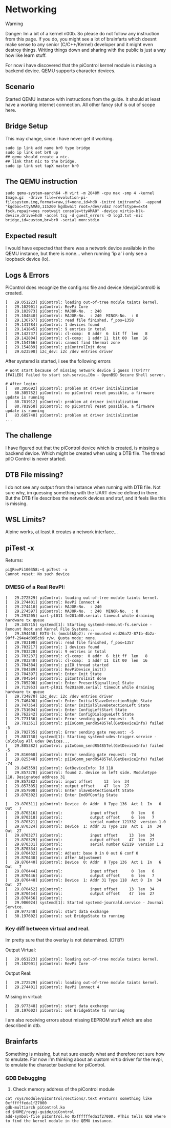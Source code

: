 # Networking

> [!warning]
> Danger: Im a bit of a kernel n00b. So please do not follow any instruction from this page. If you do, you might see a lot of brainfarts which doesnt make sense to any senior (C/C++/Kernel) developer and it might even destroy things. Writing things down and sharing with the public is just a way how like learn stuff.

For now i have discovered that the piControl kernel module is missing a backend device. QEMU supports character devices.

## Scenario
Started QEMU instance with instructions from the guide. It should at least have a working internet connection. All other fancy stuf is out of scope here.

## Bridge Setup
This may change, since i have never get it working.
```
sudo ip link add name br0 type bridge
sudo ip link set br0 up
## qemu should create a nic.
## link that nic to the bridge.
sudo ip link set tapX master br0
```

## The QEMU instruction
```
sudo qemu-system-aarch64 -M virt -m 2048M -cpu max -smp 4 -kernel Image.gz  -drive file=revolution-pi-filesystem.img,format=raw,if=none,id=hd0 -initrd initramfs8  -append "kgdboc=ttyAMA0,115200 kgdbwait root=/dev/vda2 rootfstype=ext4 fsck.repair=yes rootwait console=ttyAMA0" -device virtio-blk-device,drive=hd0 -accel tcg -d guest_errors -D log3.txt -nic bridge,id=custom,br=br0 -serial mon:stdio
```

## Expected result
I would have expected that there was a network device available in the QEMU instance, but there is none...
when running 'ip a' i only see a loopback device (lo).

## Logs & Errors
PiControl does recognize the config.rsc file and device /dev/piControl0 is created.
```
[   29.051223] piControl: loading out-of-tree module taints kernel.
[   29.102901] piControl: RevPi Core
[   29.102973] piControl: MAJOR-No.  : 240
[   29.104840] piControl: MAJOR-No.  : 240  MINOR-No.  : 0
[   29.136767] piControl: read file finished, f_pos=1358
[   29.141784] piControl: 1 devices found
[   29.141845] piControl: 9 entries in total
[   29.142737] piControl: cl-comp:  0 addr  6  bit ff  len   8
[   29.142804] piControl: cl-comp:  1 addr 11  bit 00  len  16
[   29.154766] piControl: cannot find thermal zone
[   29.154839] piControl: piControlInit done
[   29.623598] i2c_dev: i2c /dev entries driver
```

After systemd is started, i see the following errors
```
# Wont start because of missing network device i guess (TCP)???
[FAILED] Failed to start ssh.servic…[0m - OpenBSD Secure Shell server.

# After login:
[   80.305692] piControl: problem at driver initialization
[   80.305752] piControl: no piControl reset possible, a firmware update is running
[   80.781912] piControl: problem at driver initialization
[   80.781958] piControl: no piControl reset possible, a firmware update is running
[   83.685748] piControl: problem at driver initialization
...

```

## The challenge
I have figured out that the piControl device which is created, is missing a backend device. Which might be created when using a DTB file.
The thread piIO Control is never started.

## DTB File missing?
I do not see any output from the instance when running with DTB file. Not sure why, im guessing something with the UART device defined in there.
But the DTB file describes the network devices and stuf, and it feels like this is missing. 

## WSL Limits?
Alpine works, at least it creates a network interface...

## piTest -x
Returns:
```
pi@RevPi100358:~$ piTest -x
Cannot reset: No such device
```

### DMESG of a Real RevPI:
```
[   29.272529] piControl: loading out-of-tree module taints kernel.
[   29.274401] piControl: RevPi Connect 4
[   29.274410] piControl: MAJOR-No.  : 240
[   29.274597] piControl: MAJOR-No.  : 240  MINOR-No.  : 0
[   29.291205] uart-pl011 fe201a00.serial: timeout while draining hardware tx queue
[   29.345715] systemd[1]: Starting systemd-remount-fs.service - Remount Root and Kernel File Systems...
[   29.394458] EXT4-fs (mmcblk0p2): re-mounted ecd26a72-871b-4b2a-90ff-294e4d095cb9 r/w. Quota mode: none.
[   29.703190] piControl: read file finished, f_pos=1357
[   29.703217] piControl: 1 devices found
[   29.703220] piControl: 9 entries in total
[   29.703237] piControl: cl-comp:  0 addr  6  bit ff  len   8
[   29.703240] piControl: cl-comp:  1 addr 11  bit 00  len  16
[   29.704384] piControl: piIO thread started
[   29.704389] piControl: RevPiDevice_init()
[   29.704397] piControl: Enter Init State
[   29.704564] piControl: piControlInit done
[   29.705298] piControl: Enter PresentSignalling1 State
[   29.713953] uart-pl011 fe201a00.serial: timeout while draining hardware tx queue
[   29.734870] i2c_dev: i2c /dev entries driver
[   29.746498] piControl: Enter InitialSlaveDetectionRight State
[   29.747354] piControl: Enter InitialSlaveDetectionLeft State
[   29.751694] piControl: Enter ConfigLeftStart State
[   29.762242] piControl: Enter ConfigDialogueLeft State
[   29.773136] piControl: Error sending gate request: -5
[   29.781351] piControl: piIoComm_sendRS485Tel(GetDeviceInfo) failed -5
[   29.792735] piControl: Error sending gate request: -5
[   29.801730] systemd[1]: Starting systemd-udev-trigger.service - Coldplug All udev Devices...
[   29.805382] piControl: piIoComm_sendRS485Tel(GetDeviceInfo) failed -5
[   29.816068] piControl: Error sending gate request: -74
[   29.825348] piControl: piIoComm_sendRS485Tel(GetDeviceInfo) failed -74
[   29.845359] piControl: GetDeviceInfo: Id 118
[   29.857370] piControl: found 2. device on left side. Moduletype 118. Designated address 31
[   29.857382] piControl: input offset     13  len  34
[   29.857385] piControl: output offset    47  len  27
[   29.857908] piControl: Enter SlaveDetectionLeft State
[   29.870302] piControl: Enter EndOfConfig State

[   29.870311] piControl: Device  0: Addr  0 Type 136  Act 1  In   6 Out   7
[   29.870316] piControl:            input offset      0  len   6
[   29.870318] piControl:            output offset     6  len   7
[   29.870321] piControl:            serial number 121332  version 1.0
[   29.870324] piControl: Device  1: Addr 31 Type 118  Act 1  In  34 Out  27
[   29.870327] piControl:            input offset     13  len  34
[   29.870329] piControl:            output offset    47  len  27
[   29.870331] piControl:            serial number 62119  version 1.2
[   29.870334] piControl:
[   29.870432] piControl: Adjust: base 0 in 0 out 6 conf 0
[   29.870438] piControl: After Adjustment
[   29.870440] piControl: Device  0: Addr  0 Type 136  Act 1  In   6 Out   7
[   29.870444] piControl:            input offset      0  len   6
[   29.870446] piControl:            output offset     6  len   7
[   29.870448] piControl: Device  1: Addr 31 Type 118  Act 0  In  34 Out  27
[   29.870452] piControl:            input offset     13  len  34
[   29.870454] piControl:            output offset    47  len  27
[   29.870456] piControl:
[   29.906024] systemd[1]: Started systemd-journald.service - Journal Service.
[   29.977348] piControl: start data exchange
[   30.197602] piControl: set BridgeState to running

```

### Key diff between virtual and real.
Im pretty sure that the overlay is not determined. (DTB?) 

Output Virtual:
```
[   29.051223] piControl: loading out-of-tree module taints kernel.
[   29.102901] piControl: RevPi Core
```
Output Real:
```
[   29.272529] piControl: loading out-of-tree module taints kernel.
[   29.274401] piControl: RevPi Connect 4
```

Missing in virtual:
```
[   29.977348] piControl: start data exchange
[   30.197602] piControl: set BridgeState to running
```
I am also receiving errors about missing EEPROM stuff which are also described in dtb.


## Brainfarts
Something is missing, but nut sure exactly what and therefore not sure how to emulate.
For now i'm thinking about an custom virtio driver for the revpi, to emulate the character backend for piControl.


### GDB Debugging
1) Check memory address of the piControl module
```
cat /sys/module/piControl/sections/.text #returns something like 0xffffffeda1f27000
gdb-multiarch piControl.ko 
cd $HOME/revpi-guide/piControl
add-symbol-file piControl.ko 0xffffffeda1f27000. #This tells GDB where to find the kernel module in the QEMU instance.

```
